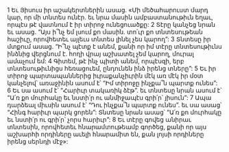 1 Եւ Յիսուս իր աշակերտներին ասաց. «Մի մեծահարուստ մարդ կար, որ մի տնտես ունէր. եւ նրա մասին ամբաստանութիւն եղաւ, որպէս թէ վատնում է իր տիրոջ ունեցուածքը: 2 Տէրը կանչեց նրան եւ ասաց. “Այս ի՞նչ եմ լսում քո մասին. տո՛ւր քո տնտեսութեան հաշիւը, որովհետեւ այլեւս տնտես լինել չես կարող”: 3 Տնտեսը իր մտքում ասաց. “Ի՞նչ պէտք է անեմ, քանի որ իմ տէրը տնտեսութիւնս ինձնից վերցնում է. հողի վրայ աշխատել չեմ կարող, մուրալ ամաչում եմ: 4 Գիտեմ, թէ ինչ պիտի անեմ, որպէսզի, երբ տնտեսութիւնիցս հեռացուեմ, ընդունեն ինձ իրենց տները”: 5 Եւ իր տիրոջ պարտապաններից իւրաքանչիւրին մէկ առ մէկ իր մօտ կանչելով՝ առաջինին ասում է՝ “Իմ տիրոջը ինչքա՞ն պարտք ունես”: 6 Եւ սա ասում է՝ “Հարիւր տակառիկ ձէթ”. եւ տնտեսը նրան ասում է՝ “Ա՛ռ քո մուրհակը եւ նստի՛ր ու անմիջապէս գրի՛ր՝ յիսուն”: 7 Ապա դարձեալ միւսին ասում է՝ “Դու ինչքա՞ն պարտք ունես”. եւ սա ասաց՝ “Հինգ հարիւր պարկ ցորեն”: Տնտեսը նրան ասաց՝ “Ա՛ռ քո մուրհակը եւ նստի՛ր ու գրի՛ր՝ չորս հարիւր”: 8 Եւ տէրը գովեց անիրաւ տնտեսին, որովհետեւ հնարամտութեամբ գործեց, քանի որ այս աշխարհի որդիները աւելի հնարամիտ են, քան լոյսի որդիները իրենց սերնդի մէջ»:
